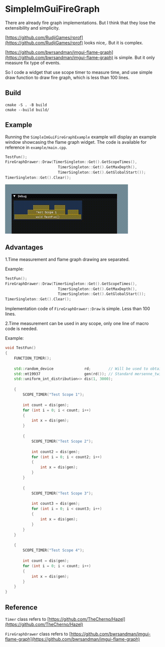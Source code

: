 # SimpleImGuiFireGraph

There are already fire graph implementations. But I think that they lose the extensibility and simplicity.

[https://github.com/RudjiGames/rprof](https://github.com/RudjiGames/rprof) looks nice,. But it is complex.

[https://github.com/bwrsandman/imgui-flame-graph](https://github.com/bwrsandman/imgui-flame-graph) is simple. But it only measure fix type of events.

So I code a widget that use scope timer to measure time, and use simple draw function to draw fire graph, which is less than 100 lines.

## Build

```shell
cmake -S . -B build
cmake --build build/
```

## Example

Running the `SimpleImGuiFireGraphExample` example will display an example window showcasing the flame graph widget. The code is available for reference in `example/main.cpp`.

```cpp
TestFun();
FireGraphDrawer::Draw(TimerSingleton::Get().GetScopeTimes(),
                        TimerSingleton::Get().GetMaxDepth(),
                        TimerSingleton::Get().GetGlobalStart());
TimerSingleton::Get().Clear();
```

![](./fire_graph.gif)

## Advantages

1.Time measurement and flame graph drawing are separated.

Example:

```cpp
TestFun();
FireGraphDrawer::Draw(TimerSingleton::Get().GetScopeTimes(),
                        TimerSingleton::Get().GetMaxDepth(),
                        TimerSingleton::Get().GetGlobalStart());
TimerSingleton::Get().Clear();
```

Implementation code of `FireGraphDrawer::Draw` is simple. Less than 100 lines.

2.Time measurement can be used in any scope, only one line of macro code is needed.

Example:

```cpp
void TestFun()
{
    FUNCTION_TIMER();

    std::random_device              rd;        // Will be used to obtain a seed for the random number engine
    std::mt19937                    gen(rd()); // Standard mersenne_twister_engine seeded with rd()
    std::uniform_int_distribution<> dis(1, 3000);

    {
        SCOPE_TIMER("Test Scope 1");

        int count = dis(gen);
        for (int i = 0; i < count; i++)
        {
            int x = dis(gen);
        }

        {
            SCOPE_TIMER("Test Scope 2");

            int count2 = dis(gen);
            for (int i = 0; i < count2; i++)
            {
                int x = dis(gen);
            }
        }

        {
            SCOPE_TIMER("Test Scope 3");

            int count3 = dis(gen);
            for (int i = 0; i < count3; i++)
            {
                int x = dis(gen);
            }
        }
    }

    {
        SCOPE_TIMER("Test Scope 4");

        int count = dis(gen);
        for (int i = 0; i < count; i++)
        {
            int x = dis(gen);
        }
    }
}
```

## Reference

`Timer` class refers to [https://github.com/TheCherno/Hazel](https://github.com/TheCherno/Hazel)

`FireGraphDrawer` class refers to [https://github.com/bwrsandman/imgui-flame-graph](https://github.com/bwrsandman/imgui-flame-graph)